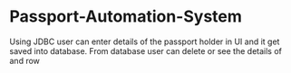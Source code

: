 # Passport-Automation-System
Using JDBC user can enter details of the passport holder in UI and it get saved into database. From database user can delete or see the details of and row
